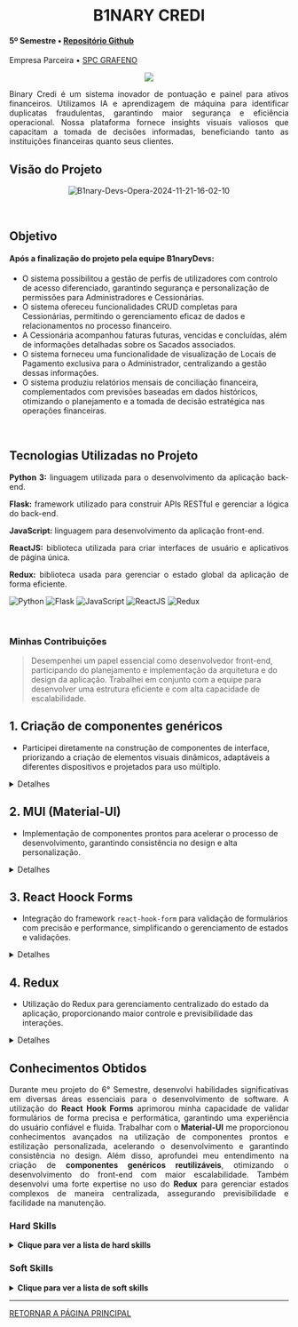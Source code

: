 <div class="semestre4">

<div align=center>
<h1>B1NARY CREDI</h1>
</div>

<h4> 5º Semestre • <a href="https://github.com/B1nary-Devs/Tecsus">Repositório Github</a></h4>
<p align="justify"> Empresa Parceira • <a href="https://jaia.software/blog/">SPC GRAFENO</a></p>

<p align="center"><img src="https://github.com/user-attachments/assets/e15dc96e-eaf5-4311-ab25-e5d281bcf1f6" widht="20%"></img>

<p align="justify"> Binary Credi é um sistema inovador de pontuação e painel para ativos financeiros. Utilizamos IA e aprendizagem de máquina para identificar duplicatas fraudulentas, garantindo maior segurança e eficiência operacional. Nossa plataforma fornece insights visuais valiosos que capacitam a tomada de decisões informadas, beneficiando tanto as instituições financeiras quanto seus clientes.</p></p>

<h2> <a name="Objetivo">Visão do Projeto</a> </h2>

<div align=center>
  
![B1nary-Devs-Opera-2024-11-21-16-02-10](https://github.com/user-attachments/assets/aa3a7e4e-cacb-47bd-b7ac-cccfd32cb020)

</div>

<br>

<h2> <a name="Objetivo">Objetivo</a> </h2>

#### Após a finalização do projeto pela equipe B1naryDevs:

* O sistema possibilitou a gestão de perfis de utilizadores com controlo de acesso diferenciado, garantindo segurança e personalização de permissões para Administradores e Cessionárias.  
* O sistema ofereceu funcionalidades CRUD completas para Cessionárias, permitindo o gerenciamento eficaz de dados e relacionamentos no processo financeiro.  
* A Cessionária acompanhou faturas futuras, vencidas e concluídas, além de informações detalhadas sobre os Sacados associados.  
* O sistema forneceu uma funcionalidade de visualização de Locais de Pagamento exclusiva para o Administrador, centralizando a gestão dessas informações.  
* O sistema produziu relatórios mensais de conciliação financeira, complementados com previsões baseadas em dados históricos, otimizando o planejamento e a tomada de decisão estratégica nas operações financeiras.  
 
<br>

<h2>Tecnologias Utilizadas no Projeto</h2>

<p align="justify"><strong>Python 3:</strong> linguagem utilizada para o desenvolvimento da aplicação back-end.</p>
<p align="justify"><strong>Flask:</strong> framework utilizado para construir APIs RESTful e gerenciar a lógica do back-end.</p>
<p align="justify"><strong>JavaScript:</strong> linguagem para desenvolvimento da aplicação front-end.</p>
<p align="justify"><strong>ReactJS:</strong> biblioteca utilizada para criar interfaces de usuário e aplicativos de página única.</p>
<p align="justify"><strong>Redux:</strong> biblioteca usada para gerenciar o estado global da aplicação de forma eficiente.</p>

![Python](https://img.shields.io/badge/python-%233776AB.svg?style=for-the-badge&logo=python&logoColor=white)
![Flask](https://img.shields.io/badge/flask-%23000000.svg?style=for-the-badge&logo=flask&logoColor=white)
![JavaScript](https://img.shields.io/badge/javascript-%23F7DF1E.svg?style=for-the-badge&logo=javascript&logoColor=black)
![ReactJS](https://img.shields.io/badge/react-%2361DAFB.svg?style=for-the-badge&logo=react&logoColor=black)
![Redux](https://img.shields.io/badge/redux-%23764ABC.svg?style=for-the-badge&logo=redux&logoColor=white)


  
<br>
  
<h3>Minhas Contribuições</h3>

 > Desempenhei um papel essencial como desenvolvedor front-end, participando do planejamento e implementação da arquitetura e do design da aplicação. Trabalhei em conjunto com a equipe para desenvolver uma estrutura eficiente e com alta capacidade de escalabilidade.

## 1. **Criação de componentes genéricos**
   - Participei diretamente na construção de componentes de interface, priorizando a criação de elementos visuais dinâmicos, adaptáveis a diferentes dispositivos e projetados para uso múltiplo.

<details>
  <summary>Detalhes</summary>

  ~~~~javascript
# Criação do componente SearchInput que recebe um texto e uma função e realiza o filtro de tabelas em seu componente pai

// Importação das dependências necessárias
import * as React from 'react';
import Paper from '@mui/material/Paper'; // Contêiner estilizado do Material-UI
import InputBase from '@mui/material/InputBase'; // Campo de entrada minimalista e customizável
import IconButton from '@mui/material/IconButton'; // Botão interativo
import SearchIcon from '@mui/icons-material/Search'; // Ícone de busca

// Componente funcional que renderiza um campo de busca com ícone
export default function SearchInput({ value, onChange }) {
  return (
    <Paper
      component="form" 
      sx={{ p: '2px 4px', display: 'flex', alignItems: 'center', width: 280 }} // Estilos aplicados ao Paper
    >
      <InputBase
        sx={{ ml: 1, flex: 1 }}
        placeholder="Procurar" // Texto exibido quando o campo está vazio
        inputProps={{ 'aria-label': 'Procurar' }} // Propriedade para acessibilidade
        value={value} // Liga o valor do campo de busca ao estado externo
        onChange={onChange} // Executa a função fornecida ao alterar o texto
      />
      <IconButton
        type="button"
        sx={{ p: '10px' }} // Espaçamento interno para dimensionar o botão
        aria-label="search" // Rotulagem para leitores de tela
      >
        <SearchIcon /> {/* Ícone que representa a ação de busca */}
      </IconButton>
    </Paper>
  );
}

~~~~
  
</details>

## 2. **MUI (Material-UI)**  
   - Implementação de componentes prontos para acelerar o processo de desenvolvimento, garantindo consistência no design e alta personalização.

<details>
  <summary>Detalhes</summary>

~~~~javascript
// Este botão exibe a funcionalidade "Não aceitar" de um modal de termos e condições de uso com um estilo personalizado e interações visuais.

import { Button } from '@mui/material';
<Button
    variant="contained" // Estilo predefinido de botão preenchido
    onClick={notAccept} // Função executada ao clicar no botão
    sx={{
        backgroundColor: '#818181', // Cor inicial do botão
        color: 'white', // Cor do texto do botão
        '&:hover': { 
            backgroundColor: '#555555', // Cor ao passar o mouse sobre o botão
        },
        marginRight: 2, // Espaçamento à direita do botão
    }}
>
    Não aceitar
</Button>
~~~~

</details>


## 3. **React Hoock Forms**  
   - Integração do framework `react-hook-form` para validação de formulários com precisão e performance, simplificando o gerenciamento de estados e validações.

<details>
  <summary>Detalhes</summary>

~~~~javascript
// Abaixo está a implementação de um campo de entrada de e-mail com validação integrada utilizando o `react-hook-form`.

import { Button } from '@mui/material';
<TextField
    {...register('email', { // Registra o campo no react-hook-form
        required: 'E-mail é obrigatório', // Mensagem de erro caso o campo esteja vazio
        pattern: { 
            value: /^[a-zA-Z0-9._%+-]+@[a-zA-Z0-9.-]+\.[a-zA-Z]{2,4}$/, // Regex para validar o formato de e-mail
            message: 'Formato de e-mail inválido', // Mensagem de erro caso o formato seja inválido
        },
    })}
    error={!!errors.email} // Exibe erro visual caso o campo de e-mail tenha erro
    helperText={errors.email ? errors.email.message : ''} // Mensagem auxiliar exibida abaixo do campo
    label="E-mail" // Rotulo do campo
    fullWidth // Define que o campo ocupa 100% da largura disponível
    margin="normal" // Adiciona espaçamento padrão
    slotProps={{
        input: {
            startAdornment: (
                <InputAdornment position='start'> {/* Adiciona um ícone no início do campo */}
                    <EmailIcon
                        sx={{
                            color: errors.senha ? 'var(--color-error)' : 'inherit', // Muda a cor do ícone caso haja erro
                        }} 
                    />
                </InputAdornment>
            ),
            style: {
                padding: '5px', // Estilo de espaçamento interno do campo
            },
        },
    }}
/>
~~~~

</details>

## 4. **Redux**  
   - Utilização do Redux para gerenciamento centralizado do estado da aplicação, proporcionando maior controle e previsibilidade das interações.

<details>
  <summary>Detalhes</summary>

~~~~javascript
// Define um slice para gerenciar o estado do usuário

export const userSlice = createSlice({
    name: 'user', // Nome do slice, usado para gerar automaticamente as actions e os types
    initialState, // Estado inicial do slice, que deve ser previamente definido
    reducers: { // Conjunto de funções redutoras que modificam o estado
        logoutUser: (state) => { // Função para realizar o logout do usuário
            state.user = null; // Limpa os dados do usuário no estado
            state.status = 'idle'; // Redefine o status para "idle"
            localStorage.removeItem('UserData'); // Remove os dados do usuário do localStorage
        },
    },
});
~~~~

</details>

<h2>Conhecimentos Obtidos</h2>
<p align="justify">
Durante meu projeto do 6° Semestre, desenvolvi habilidades significativas em diversas áreas essenciais para o desenvolvimento de software. A utilização do <strong>React Hook Forms</strong> aprimorou minha capacidade de validar formulários de forma precisa e performática, garantindo uma experiência do usuário confiável e fluida. Trabalhar com o <strong>Material-UI</strong> me proporcionou conhecimentos avançados na utilização de componentes prontos e estilização personalizada, acelerando o desenvolvimento e garantindo consistência no design. Além disso, aprofundei meu entendimento na criação de <strong>componentes genéricos reutilizáveis</strong>, otimizando o desenvolvimento do front-end com maior escalabilidade.  
Também desenvolvi uma forte expertise no uso do <strong>Redux</strong> para gerenciar estados complexos de maneira centralizada, assegurando previsibilidade e facilidade na manutenção.
</p>

<h3>Hard Skills </h3>
<details>
  <summary><b>Clique para ver a lista de hard skills</b></summary>
  <br>
<table align="center">
    <tr>
        <th width="300px">Tecnologia/Metodologia</th>
        <th width="300px">Classificação</th>
    </tr>
    <tr>
        <td>JavaScript</td>
        <td>Sei fazer com Ajuda</td>
    </tr>
    <tr>
        <td>React</td>
        <td>Sei fazer com Ajuda</td>
    </tr>
    <tr>
        <td>Redux</td>
        <td>Sei fazer com Ajuda</td>
    </tr>
    <tr>
        <td>Material-UI (MUI)</td>
        <td>Sei fazer com Ajuda</td>
    </tr>
    <tr>
        <td>React Hook Forms</td>
        <td>Sei fazer com Ajuda</td>
    </tr>
</table>

</details>
<h3>Soft Skills </h3>
<details>
<summary><b>Clique para ver a lista de soft skills</b></summary>
  <br>
<table align="center" border="1" cellspacing="0" cellpadding="8">
    <tr>
        <th width="300px" style="background-color: #dce6f1;">Habilidade</th>
        <th width="300px" style="background-color: #dce6f1;">Descrição</th>
    </tr>
    <tr>
        <td style="background-color: #f2f2f2;">Pensamento Analítico</td>
        <td>Capacidade de decompor problemas complexos de desenvolvimento em partes menores e manejáveis, identificando soluções eficazes.</td>
    </tr>
    <tr>
        <td style="background-color: #f2f2f2;">Comunicação Técnica</td>
        <td>Habilidade de explicar conceitos técnicos de maneira clara e acessível, facilitando a colaboração entre membros da equipe.</td>
    </tr>
    <tr>
        <td style="background-color: #f2f2f2;">Atenção aos Detalhes</td>
        <td>Foco em garantir que o código seja limpo, eficiente e esteja em conformidade com as melhores práticas de desenvolvimento.</td>
    </tr>
    <tr>
        <td style="background-color: #f2f2f2;">Colaboração em Equipe</td>
        <td>Trabalho efetivo com colegas, integrando ideias e conhecimentos para alcançar os objetivos de desenvolvimento de software.</td>
    </tr>
    <tr>
        <td style="background-color: #f2f2f2;">Adaptabilidade</td>
        <td>Capacidade de aprender rapidamente novas tecnologias e ferramentas, respondendo às mudanças nos requisitos do projeto.</td>
    </tr>
</table>


</details>

-------------------
[RETORNAR A PÁGINA PRINCIPAL](https://github.com/WallaceHS20/PORTFOLIO_FATEC)
